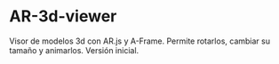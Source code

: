 # AR-3d-viewer
Visor de modelos 3d con AR.js y A-Frame. Permite rotarlos, cambiar su tamaño y animarlos. Versión inicial.
